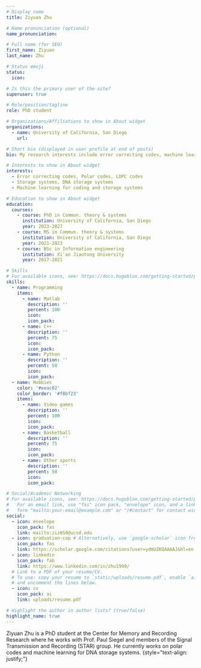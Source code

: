 ```yaml
---
# Display name
title: Ziyuan Zhu

# Name pronunciation (optional)
name_pronunciation: 

# Full name (for SEO)
first_name: Ziyuan
last_name: Zhu

# Status emoji
status:
  icon: 

# Is this the primary user of the site?
superuser: true

# Role/position/tagline
role: PhD student

# Organizations/Affiliations to show in About widget
organizations:
  - name: University of California, San Diego
    url: 

# Short bio (displayed in user profile at end of posts)
bio: My research interests include error correcting codes, machine learning and (DNA) storage systems.

# Interests to show in About widget
interests:
  - Error correcting codes, Polar codes, LDPC codes
  - Storage systems, DNA storage systems
  - Machine learning for coding and storage systems

# Education to show in About widget
education:
  courses:
    - course: PhD in Commun. theory & systems
      institution: University of California, San Diego 
      year: 2023-2027
    - course: MS in Commun. theory & systems
      institution: University of California, San Diego
      year: 2021-2023
    - course: BSc in Information engineering
      institution: Xi'an Jiaotong University
      year: 2017-2021

# Skills
# For available icons, see: https://docs.hugoblox.com/getting-started/page-builder/#icons
skills:
  - name: Programming
    items:
      - name: Matlab
        description: ''
        percent: 100
        icon: 
        icon_pack:
      - name: C++
        description: ''
        percent: 75
        icon:
        icon_pack:
      - name: Python
        description: ''
        percent: 50
        icon:
        icon_pack:
  - name: Hobbies
    color: '#eeac02'
    color_border: '#f0bf23'
    items:
      - name: Video games
        description: ''
        percent: 100
        icon: 
        icon_pack: 
      - name: Basketball
        description: ''
        percent: 75
        icon:
        icon_pack:
      - name: Other sports
        description: ''
        percent: 50
        icon: 
        icon_pack: 

# Social/Academic Networking
# For available icons, see: https://docs.hugoblox.com/getting-started/page-builder/#icons
#   For an email link, use "fas" icon pack, "envelope" icon, and a link in the
#   form "mailto:your-email@example.com" or "/#contact" for contact widget.
social:
  - icon: envelope
    icon_pack: fas
    link: mailto:ziz050@ucsd.edu
  - icon: graduation-cap # Alternatively, use `google-scholar` icon from `ai` icon pack
    icon_pack: fas
    link: https://scholar.google.com/citations?user=ydmUZKQAAAAJ&hl=en
  - icon: linkedin
    icon_pack: fab
    link: https://www.linkedin.com/in/zhu1999/
  # Link to a PDF of your resume/CV.
  # To use: copy your resume to `static/uploads/resume.pdf`, enable `ai` icons in `params.yaml`,
  # and uncomment the lines below.
  - icon: cv
    icon_pack: ai
    link: uploads/resume.pdf

# Highlight the author in author lists? (true/false)
highlight_name: true
---
```


Ziyuan Zhu is a PhD student at the Center for Memory and Recording Research where he works with Prof. Paul Siegel and members of the Signal Transmission and Recording (STAR) group. He currently works on polar codes and machine learning for DNA storage systems.
{style="text-align: justify;"}
